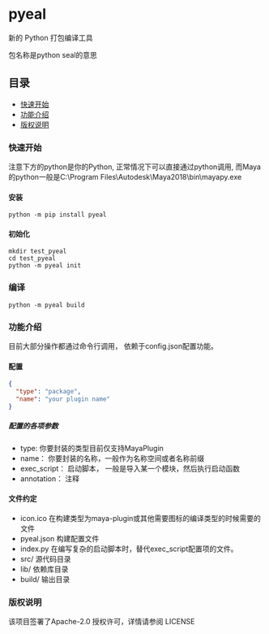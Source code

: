 # pyeal

新的 Python 打包编译工具

包名称是python seal的意思

## 目录

- [快速开始](#快速开始)
- [功能介绍](#功能介绍)
- [版权说明](#版权说明)

### 快速开始

注意下方的python是你的Python, 正常情况下可以直接通过python调用, 而Maya的python一般是C:\Program Files\Autodesk\Maya2018\bin\mayapy.exe

#### 安装

```commandline
python -m pip install pyeal
```

#### 初始化

```commandline
mkdir test_pyeal
cd test_pyeal
python -m pyeal init
```

### 编译

```commandline
python -m pyeal build
```

### 功能介绍

目前大部分操作都通过命令行调用， 依赖于config.json配置功能。

#### 配置

```json
{
  "type": "package",
  "name": "your plugin name"
}
```

##### 配置的各项参数

* type: 你要封装的类型目前仅支持MayaPlugin
* name： 你要封装的名称，一般作为名称空间或者名称前缀
* exec_script： 启动脚本， 一般是导入某一个模块，然后执行启动函数
* annotation： 注释

#### 文件约定

* icon.ico 在构建类型为maya-plugin或其他需要图标的编译类型的时候需要的文件
* pyeal.json 构建配置文件
* index.py 在编写复杂的启动脚本时，替代exec_script配置项的文件。
* src/ 源代码目录
* lib/ 依赖库目录
* build/ 输出目录

### 版权说明

该项目签署了Apache-2.0 授权许可，详情请参阅 LICENSE